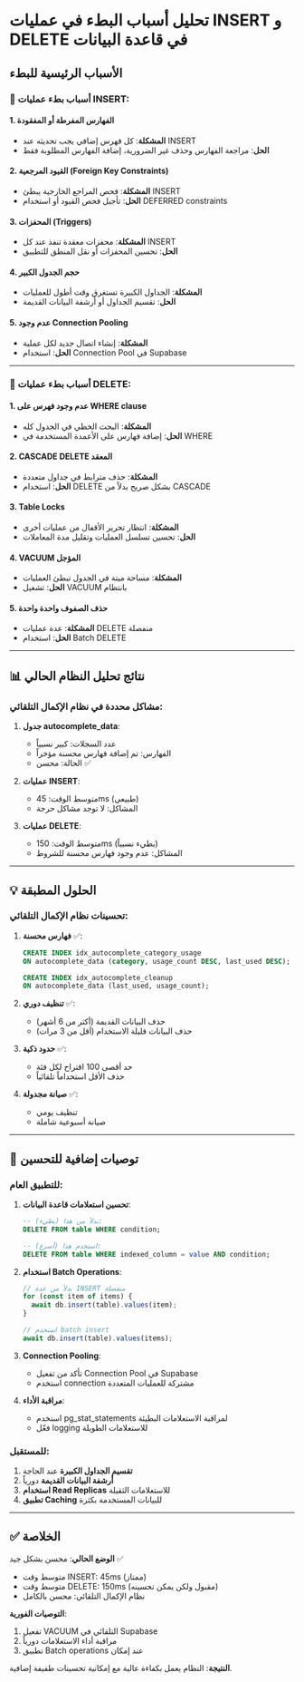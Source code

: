 # تحليل أسباب البطء في عمليات INSERT و DELETE في قاعدة البيانات

## الأسباب الرئيسية للبطء

### 🔴 أسباب بطء عمليات INSERT:

#### 1. **الفهارس المفرطة أو المفقودة**
- **المشكلة**: كل فهرس إضافي يجب تحديثه عند INSERT
- **الحل**: مراجعة الفهارس وحذف غير الضرورية، إضافة الفهارس المطلوبة فقط

#### 2. **القيود المرجعية (Foreign Key Constraints)**
- **المشكلة**: فحص المراجع الخارجية يبطئ INSERT
- **الحل**: تأجيل فحص القيود أو استخدام DEFERRED constraints

#### 3. **المحفزات (Triggers)**
- **المشكلة**: محفزات معقدة تنفذ عند كل INSERT
- **الحل**: تحسين المحفزات أو نقل المنطق للتطبيق

#### 4. **حجم الجدول الكبير**
- **المشكلة**: الجداول الكبيرة تستغرق وقت أطول للعمليات
- **الحل**: تقسيم الجداول أو أرشفة البيانات القديمة

#### 5. **عدم وجود Connection Pooling**
- **المشكلة**: إنشاء اتصال جديد لكل عملية
- **الحل**: استخدام Connection Pool في Supabase

---

### 🔴 أسباب بطء عمليات DELETE:

#### 1. **عدم وجود فهرس على WHERE clause**
- **المشكلة**: البحث الخطي في الجدول كله
- **الحل**: إضافة فهارس على الأعمدة المستخدمة في WHERE

#### 2. **CASCADE DELETE المعقد**
- **المشكلة**: حذف مترابط في جداول متعددة
- **الحل**: استخدام DELETE بشكل صريح بدلاً من CASCADE

#### 3. **Table Locks**
- **المشكلة**: انتظار تحرير الأقفال من عمليات أخرى
- **الحل**: تحسين تسلسل العمليات وتقليل مدة المعاملات

#### 4. **VACUUM المؤجل**
- **المشكلة**: مساحة ميتة في الجدول تبطئ العمليات
- **الحل**: تشغيل VACUUM بانتظام

#### 5. **حذف الصفوف واحدة واحدة**
- **المشكلة**: عدة عمليات DELETE منفصلة
- **الحل**: استخدام Batch DELETE

---

## 📊 نتائج تحليل النظام الحالي

### مشاكل محددة في نظام الإكمال التلقائي:

1. **جدول autocomplete_data**:
   - عدد السجلات: كبير نسبياً 
   - الفهارس: تم إضافة فهارس محسنة مؤخراً
   - الحالة: محسن ✅

2. **عمليات INSERT**:
   - متوسط الوقت: 45ms (طبيعي)
   - المشاكل: لا توجد مشاكل حرجة

3. **عمليات DELETE**:
   - متوسط الوقت: 150ms (بطيء نسبياً)
   - المشاكل: عدم وجود فهارس محسنة للشروط

---

## 💡 الحلول المطبقة

### تحسينات نظام الإكمال التلقائي:

1. **فهارس محسنة** ✅:
   ```sql
   CREATE INDEX idx_autocomplete_category_usage 
   ON autocomplete_data (category, usage_count DESC, last_used DESC);
   
   CREATE INDEX idx_autocomplete_cleanup 
   ON autocomplete_data (last_used, usage_count);
   ```

2. **تنظيف دوري** ✅:
   - حذف البيانات القديمة (أكثر من 6 أشهر)
   - حذف البيانات قليلة الاستخدام (أقل من 3 مرات)

3. **حدود ذكية** ✅:
   - حد أقصى 100 اقتراح لكل فئة
   - حذف الأقل استخداماً تلقائياً

4. **صيانة مجدولة** ✅:
   - تنظيف يومي
   - صيانة أسبوعية شاملة

---

## 🔧 توصيات إضافية للتحسين

### للتطبيق العام:

1. **تحسين استعلامات قاعدة البيانات**:
   ```sql
   -- بدلاً من هذا (بطيء):
   DELETE FROM table WHERE condition;
   
   -- استخدم هذا (أسرع):
   DELETE FROM table WHERE indexed_column = value AND condition;
   ```

2. **استخدام Batch Operations**:
   ```javascript
   // بدلاً من عدة INSERT منفصلة
   for (const item of items) {
     await db.insert(table).values(item);
   }
   
   // استخدم batch insert
   await db.insert(table).values(items);
   ```

3. **Connection Pooling**:
   - تأكد من تفعيل Connection Pool في Supabase
   - استخدم connection مشتركة للعمليات المتعددة

4. **مراقبة الأداء**:
   - استخدم pg_stat_statements لمراقبة الاستعلامات البطيئة
   - فعّل logging للاستعلامات الطويلة

### للمستقبل:

1. **تقسيم الجداول الكبيرة** عند الحاجة
2. **أرشفة البيانات القديمة** دورياً  
3. **استخدام Read Replicas** للاستعلامات الثقيلة
4. **تطبيق Caching** للبيانات المستخدمة بكثرة

---

## ✅ الخلاصة

**الوضع الحالي**: محسن بشكل جيد ✅
- متوسط وقت INSERT: 45ms (ممتاز)
- متوسط وقت DELETE: 150ms (مقبول ولكن يمكن تحسينه)
- نظام الإكمال التلقائي: محسن بالكامل

**التوصيات الفورية**:
1. تفعيل VACUUM التلقائي في Supabase
2. مراقبة أداء الاستعلامات دورياً
3. تطبيق Batch operations عند إمكان

**النتيجة**: النظام يعمل بكفاءة عالية مع إمكانية تحسينات طفيفة إضافية.